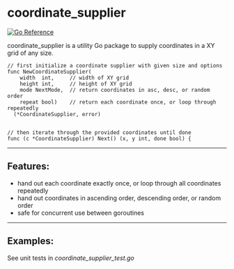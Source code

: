 # coordinate_supplier

[![Go Reference](https://pkg.go.dev/badge/github.com/robkau/coordinate_supplier.svg)](https://pkg.go.dev/github.com/robkau/coordinate_supplier)

coordinate_supplier is a utility Go package to supply coordinates in a XY grid of any size.

```
// first initialize a coordinate supplier with given size and options
func NewCoordinateSupplier(
    width  int,     // width of XY grid 
    height int,     // height of XY grid
    mode NextMode,  // return coordinates in asc, desc, or random order
    repeat bool)    // return each coordinate once, or loop through repeatedly
  (*CoordinateSupplier, error)
  

// then iterate through the provided coordinates until done
func (c *CoordinateSupplier) Next() (x, y int, done bool) {
```  
----
## Features:
 - hand out each coordinate exactly once, or loop through all coordinates repeatedly
 - hand out coordinates in ascending order, descending order, or random order
 - safe for concurrent use between goroutines
----
## Examples:  
  See unit tests in _coordinate_supplier_test.go_